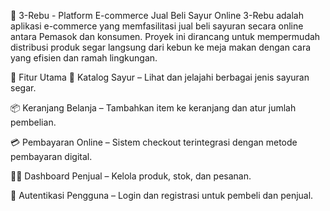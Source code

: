 🥦 3-Rebu - Platform E-commerce Jual Beli Sayur Online
3-Rebu adalah aplikasi e-commerce yang memfasilitasi jual beli sayuran secara online antara Pemasok dan konsumen. Proyek ini dirancang untuk mempermudah distribusi produk segar langsung dari kebun ke meja makan dengan cara yang efisien dan ramah lingkungan.

🚀 Fitur Utama
🛒 Katalog Sayur – Lihat dan jelajahi berbagai jenis sayuran segar.

📦 Keranjang Belanja – Tambahkan item ke keranjang dan atur jumlah pembelian.

💳 Pembayaran Online – Sistem checkout terintegrasi dengan metode pembayaran digital.

👨‍🌾 Dashboard Penjual – Kelola produk, stok, dan pesanan.

👤 Autentikasi Pengguna – Login dan registrasi untuk pembeli dan penjual.

